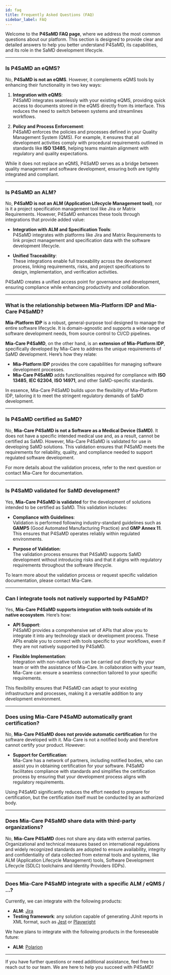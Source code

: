```yaml
---
id: faq
title: Frequently Asked Questions (FAQ)
sidebar_label: FAQ
---
```


Welcome to the **P4SaMD FAQ page**, where we address the most common questions about our platform. This section is designed to provide clear and detailed answers to help you better understand P4SaMD, its capabilities, and its role in the SaMD development lifecycle.

---

### Is P4SaMD an eQMS?

No, **P4SaMD is not an eQMS**. However, it complements eQMS tools by enhancing their functionality in two key ways:

1. **Integration with eQMS**:  
   P4SaMD integrates seamlessly with your existing eQMS, providing quick access to documents stored in the eQMS directly from its interface. This reduces the need to switch between systems and streamlines workflows.

2. **Policy and Process Enforcement**:  
   P4SaMD enforces the policies and processes defined in your Quality Management System (QMS). For example, it ensures that all development activities comply with procedural requirements outlined in standards like **ISO 13485**, helping teams maintain alignment with regulatory and quality expectations.

While it does not replace an eQMS, P4SaMD serves as a bridge between quality management and software development, ensuring both are tightly integrated and compliant.

---

### Is P4SaMD an ALM?

No, **P4SaMD is not an ALM (Application Lifecycle Management tool)**, nor is it a project specification management tool like Jira or Matrix Requirements. However, P4SaMD enhances these tools through integrations that provide added value:

- **Integration with ALM and Specification Tools**:  
   P4SaMD integrates with platforms like Jira and Matrix Requirements to link project management and specification data with the software development lifecycle.
  
- **Unified Traceability**:  
   These integrations enable full traceability across the development process, linking requirements, risks, and project specifications to design, implementation, and verification activities.

P4SaMD creates a unified access point for governance and development, ensuring compliance while enhancing productivity and collaboration.

---

### What is the relationship between Mia-Platform IDP and Mia-Care P4SaMD?

**Mia-Platform IDP** is a robust, general-purpose tool designed to manage the entire software lifecycle. It is domain-agnostic and supports a wide range of software development needs, from source control to CI/CD pipelines.

**Mia-Care P4SaMD**, on the other hand, is an **extension of Mia-Platform IDP**, specifically developed by Mia-Care to address the unique requirements of SaMD development. Here’s how they relate:

- **Mia-Platform IDP** provides the core capabilities for managing software development processes.
- **Mia-Care P4SaMD** adds functionalities required for compliance with **ISO 13485**, **IEC 62304**, **ISO 14971**, and other SaMD-specific standards.

In essence, Mia-Care P4SaMD builds upon the flexibility of Mia-Platform IDP, tailoring it to meet the stringent regulatory demands of SaMD development.

---

### Is P4SaMD certified as SaMD?

No, **Mia-Care P4SaMD is not a Software as a Medical Device (SaMD)**. It does not have a specific intended medical use and, as a result, cannot be certified as SaMD. However, Mia-Care P4SaMD is validated for use in developing SaMD solutions. This validation ensures that P4SaMD meets the requirements for reliability, quality, and compliance needed to support regulated software development.

For more details about the validation process, refer to the next question or contact Mia-Care for documentation.

---

### Is P4SaMD validated for SaMD development?

Yes, **Mia-Care P4SaMD is validated** for the development of solutions intended to be certified as SaMD. This validation includes:

- **Compliance with Guidelines**:  
   Validation is performed following industry-standard guidelines such as **GAMP5** (Good Automated Manufacturing Practice) and **GMP Annex 11**. This ensures that P4SaMD operates reliably within regulated environments.

- **Purpose of Validation**:  
   The validation process ensures that P4SaMD supports SaMD development without introducing risks and that it aligns with regulatory requirements throughout the software lifecycle.

To learn more about the validation process or request specific validation documentation, please contact Mia-Care.

---

### Can I integrate tools not natively supported by P4SaMD?

Yes, **Mia-Care P4SaMD supports integration with tools outside of its native ecosystem**. Here’s how:

- **API Support**:  
   P4SaMD provides a comprehensive set of APIs that allow you to integrate it into any technology stack or development process. These APIs enable you to connect with tools specific to your workflows, even if they are not natively supported by P4SaMD.

- **Flexible Implementation**:  
   Integration with non-native tools can be carried out directly by your team or with the assistance of Mia-Care. In collaboration with your team, Mia-Care can ensure a seamless connection tailored to your specific requirements.

This flexibility ensures that P4SaMD can adapt to your existing infrastructure and processes, making it a versatile addition to any development environment.

---

### Does using Mia-Care P4SaMD automatically grant certification?

No, **Mia-Care P4SaMD does not provide automatic certification** for the software developed with it. Mia-Care is not a notified body and therefore cannot certify your product. However:

- **Support for Certification**:  
   Mia-Care has a network of partners, including notified bodies, who can assist you in obtaining certification for your software. P4SaMD facilitates compliance with standards and simplifies the certification process by ensuring that your development process aligns with regulatory requirements.

Using P4SaMD significantly reduces the effort needed to prepare for certification, but the certification itself must be conducted by an authorized body.

---

### Does Mia-Care P4SaMD share data with third-party organizations?

No, **Mia-Care P4SaMD** does not share any data with external parties. Organizational and technical measures based on international regulations and widely recognized standards are adopted to ensure availability, integrity and confidentiality of data collected from external tools and systems, like ALM (Application Lifecycle Management) tools, Software Development Lifecycle (SDLC) toolchains and Identity Providers (IDPs).

---

### Does Mia-Care P4SaMD integrate with a specific ALM / eQMS / …?

Currently, we can integrate with the following products:

- **ALM**: [Jira][jira]
- **Testing framework**: any solution capable of generating JUnit reports in XML format, such as [Jest][jest] or [Playwright][playwright] 

We have plans to integrate with the following products in the foreseeable future:

- **ALM**: [Polarion][polarion]

---

If you have further questions or need additional assistance, feel free to reach out to our team. We are here to help you succeed with P4SaMD!


[jest]: https://github.com/jest-community/jest-junit
[jira]: https://www.atlassian.com/it/software/jira
[playwright]: https://playwright.dev/docs/test-reporters#junit-reporter
[polarion]: https://polarion.plm.automation.siemens.com/